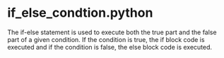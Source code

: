 # if_else_condtion.python
The if-else statement is used to execute both the true part and the false part of a given condition. If the condition is true, the if block code is executed and if the condition is false, the else block code is executed.
